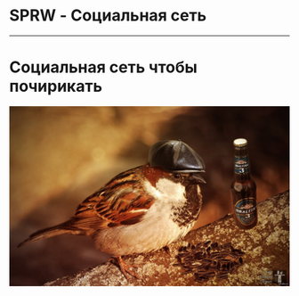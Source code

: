 # SPRW - Социальная сеть

-----------

# Социальная сеть чтобы почирикать

![Sparrow](readme_images/sparrow.png)
